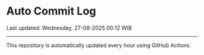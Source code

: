 # Auto Commit Log

Last updated: Wednesday, 27-08-2025 00:12 WIB

---

This repository is automatically updated every hour using GitHub Actions.
